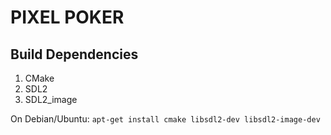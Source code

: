 # PIXEL POKER

## Build Dependencies
1. CMake
2. SDL2
3. SDL2_image

On Debian/Ubuntu: `apt-get install cmake libsdl2-dev libsdl2-image-dev`